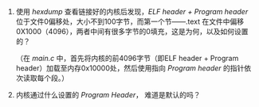 1. 使用 *hexdump* 查看链接好的内核后发现，*ELF header + Program header* 位于文件0偏移处，大小不到100字节，而第一个节——.text 在文件中偏移0X1000（4096），两者中间有很多字节的0填充，这是为何，以及如何设置的？

   （在 *main.c* 中，首先将内核的前4096字节（即ELF header + Program header）加载至内存0x10000处，然后使用指向 *Program header* 的指针依次读取每个段。）

   

2. 内核通过什么设置的 *Program Header*， 难道是默认的吗？

